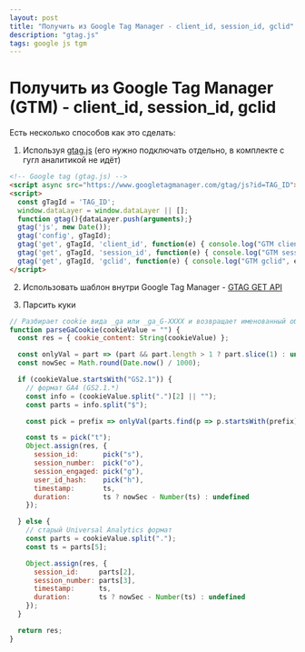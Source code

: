 ```yaml
---
layout: post
title: "Получить из Google Tag Manager - client_id, session_id, gclid"
description: "gtag.js"
tags: google js tgm
---
```


# Получить из Google Tag Manager (GTM) - client_id, session_id, gclid

Есть несколько способов как это сделать:

1. Используя [gtag.js](https://developers.google.com/tag-platform/gtagjs) (его нужно подключать отдельно, в комплекте с гугл аналитикой не идёт)
```html
<!-- Google tag (gtag.js) -->
<script async src="https://www.googletagmanager.com/gtag/js?id=TAG_ID"></script>
<script>
  const gTagId = 'TAG_ID';
  window.dataLayer = window.dataLayer || [];
  function gtag(){dataLayer.push(arguments);}
  gtag('js', new Date());
  gtag('config', gTagId);
  gtag('get', gTagId, 'client_id', function(e) { console.log("GTM client_id", e); });
  gtag('get', gTagId, 'session_id', function(e) { console.log("GTM session_id", e); });
  gtag('get', gTagId, 'gclid', function(e) { console.log("GTM gclid", e); });
</script>
```

2. Использовать шаблон внутри Google Tag Manager - [GTAG GET API](https://www.simoahava.com/custom-templates/gtag-get-api/)

3. Парсить куки
```js
// Разбирает cookie вида _ga или _ga_G-XXXX и возвращает именованный объект
function parseGaCookie(cookieValue = "") {
  const res = { cookie_content: String(cookieValue) };

  const onlyVal = part => (part && part.length > 1 ? part.slice(1) : undefined);
  const nowSec = Math.round(Date.now() / 1000);

  if (cookieValue.startsWith("GS2.1")) {
    // формат GA4 (GS2.1.*)
    const info = (cookieValue.split(".")[2] || "");
    const parts = info.split("$");

    const pick = prefix => onlyVal(parts.find(p => p.startsWith(prefix)));

    const ts = pick("t");
    Object.assign(res, {
      session_id:      pick("s"),
      session_number:  pick("o"),
      session_engaged: pick("g"),
      user_id_hash:    pick("h"),
      timestamp:       ts,
      duration:        ts ? nowSec - Number(ts) : undefined
    });

  } else {
    // старый Universal Analytics формат
    const parts = cookieValue.split(".");
    const ts = parts[5];

    Object.assign(res, {
      session_id:     parts[2],
      session_number: parts[3],
      timestamp:      ts,
      duration:       ts ? nowSec - Number(ts) : undefined
    });
  }

  return res;
}
```
